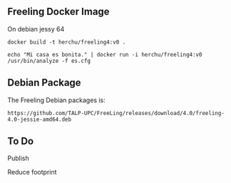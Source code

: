 

Freeling Docker Image
---------------


On debian jessy 64

    docker build -t herchu/freeling4:v0 .

    echo "Mi casa es bonita." | docker run -i herchu/freeling4:v0 /usr/bin/analyze -f es.cfg


Debian Package
--------------

The Freeling Debian packages is:

    https://github.com/TALP-UPC/FreeLing/releases/download/4.0/freeling-4.0-jessie-amd64.deb


To Do
-----

Publish

Reduce footprint

